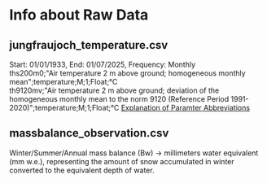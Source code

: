 # Info about Raw Data
## jungfraujoch_temperature.csv
Start: 01/01/1933, End: 01/07/2025, Frequency: Monthly <br />
ths200m0;"Air temperature 2 m above ground; homogeneous monthly mean";temperature;M;1;Float;°C <br />
th9120mv;"Air temperature 2 m above ground; deviation of the homogeneous monthly mean to the norm 9120 (Reference Period 1991-2020)";temperature;M;1;Float;°C
[Explanation of Paramter Abbreviations](https://data.geo.admin.ch/ch.meteoschweiz.ogd-nbcn/ogd-nbcn_meta_parameters.csv)

## massbalance_observation.csv

Winter/Summer/Annual mass balance (Bw) → millimeters water equivalent (mm w.e.), representing the amount of snow accumulated in winter converted to the equivalent depth of water.


